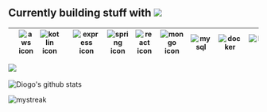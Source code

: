 ## Currently building stuff with  <img src = "https://media2.giphy.com/media/QssGEmpkyEOhBCb7e1/giphy.gif?cid=ecf05e47a0n3gi1bfqntqmob8g9aid1oyj2wr3ds3mg700bl&rid=giphy.gif" width = 32px>

| <img src="https://raw.githubusercontent.com/vishwasnavadak/vishwasnavadak/master/img/nodejs.png" width=60 alt="aws icon"> | <img src="https://github.com/abdoachhoubi/abdoachhoubi/blob/main/svgs/javascript.svg" width=60 alt="aws icon"> | <img src="https://www.vectorlogo.zone/logos/kotlinlang/kotlinlang-icon.svg" width=60 alt="kotlin icon"> | <img src="https://raw.githubusercontent.com/devicons/devicon/master/icons/java/java-original.svg" width=60 alt="java icon"> | <img src="https://github.com/abdoachhoubi/abdoachhoubi/blob/main/svgs/express.svg" width=60 alt="express icon"> | <img src="https://cdn.freebiesupply.com/logos/large/2x/spring-3-logo-png-transparent.png" width=60 alt="spring icon"> | <img src="https://github.com/abdoachhoubi/abdoachhoubi/blob/main/svgs/react.svg" width=60 alt="react icon"> | <img src="https://github.com/abdoachhoubi/abdoachhoubi/blob/main/svgs/mongodb.svg" width=60 alt="mongo icon"> | <img src="https://altyra.com/wp-content/uploads/2018/11/mysql-logo-png-transparent.png" alt="mysql" width=60 alt="mysql icon"> | <img src="https://www.docker.com/wp-content/uploads/2022/03/vertical-logo-monochromatic.png" alt="docker" width=60 alt="docker icon"> | <img src="https://1000logos.net/wp-content/uploads/2022/07/Kubernetes-Logo.png" alt="kubernets" width=60 alt="kubernets icon"> | <img src="https://raw.githubusercontent.com/vishwasnavadak/vishwasnavadak/master/img/gcp.png" width=60 alt="gcp icon"> |
| :--------------------------------------------------------------------------------------------------------------------: | :----------------------------------------------------------------------------------------------------------------------------------: | :----------------------------------------------------------------------------------------------------------------------------------: | :--------------------------------------------------------------------------------------------------------------------------: | :--------------------------------------------------------------------------------------------------------------------------: | :------------------------------------------------------------------------------------------------------------------------: | :--------------------------------------------------------------------------------------------------------------------: | :--------------------------------------------------------------------------------------------------------------------: | :--------------------------------------------------------------------------------------------------------------------: | :--------------------------------------------------------------------------------------------------------------------: | :--------------------------------------------------------------------------------------------------------------------: | :--------------------------------------------------------------------------------------------------------------------: |


<a href="https://www.youtube.com/watch?v=dQw4w9WgXcQ"><img src="https://user-images.githubusercontent.com/73097560/115834477-dbab4500-a447-11eb-908a-139a6edaec5c.gif"></a>

![Diogo's github stats](https://github-readme-stats.vercel.app/api?username=dnmzz&count_private=true&include_all_commits=true&show_icons=true&theme=tokyonight)

<img src="https://github-readme-streak-stats.herokuapp.com/?user=dnmzz&include_all_commits=true&theme=tokyonight" alt="mystreak"/>
